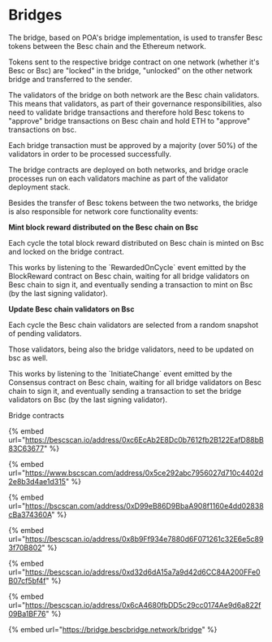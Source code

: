 # Bridges



The bridge, based on POA's bridge implementation, is used to transfer Besc tokens between the Besc chain and the Ethereum network.

Tokens sent to the respective bridge contract on one network (whether it's Besc or Bsc) are "locked" in the bridge, "unlocked" on the other network bridge and transferred to the sender.

The validators of the bridge on both network are the Besc chain validators. This means that validators, as part of their governance responsibilities, also need to validate bridge transactions and therefore hold Besc tokens to "approve" bridge transactions on Besc chain and hold ETH to "approve" transactions on bsc.

Each bridge transaction must be approved by a majority (over 50%) of the validators in order to be processed successfully.

The bridge contracts are deployed on both networks, and bridge oracle processes run on each validators machine as part of the validator deployment stack.

Besides the transfer of Besc tokens between the two networks, the bridge is also responsible for network core functionality events:

**Mint block reward distributed on the Besc chain on Bsc**

Each cycle the total block reward distributed on Besc chain is minted on Bsc and locked on the bridge contract.

This works by listening to the \`RewardedOnCycle\` event emitted by the BlockReward contract on Besc chain, waiting for all bridge validators on Besc chain to sign it, and eventually sending a transaction to mint on Bsc (by the last signing validator).

**Update Besc chain validators on Bsc**

Each cycle the Besc chain validators are selected from a random snapshot of pending validators.

Those validators, being also the bridge validators, need to be updated on bsc as well.

This works by listening to the \`InitiateChange\` event emitted by the Consensus contract on Besc chain, waiting for all bridge validators on Besc chain to sign it, and eventually sending a transaction to set the bridge validators on Bsc (by the last signing validator).

Bridge contracts

{% embed url="https://bescscan.io/address/0xc6EcAb2E8Dc0b7612fb2B122EafD88bB83C63677" %}

{% embed url="https://www.bscscan.com/address/0x5ce292abc7956027d710c4402d2e8b3d4ae1d315" %}

{% embed url="https://bscscan.com/address/0xD99eB86D9BbaA908f1160e4dd02838cBa374360A" %}

{% embed url="https://bescscan.io/address/0x8b9Ff934e7880d6F071261c32E6e5c893f70B802" %}

{% embed url="https://bescscan.io/address/0xd32d6dA15a7a9d42d6CC84A200FFe0B07cf5bf4f" %}

{% embed url="https://bescscan.io/address/0x6cA4680fbDD5c29cc0174Ae9d6a822f09Ba1BF76" %}

{% embed url="https://bridge.bescbridge.network/bridge" %}
